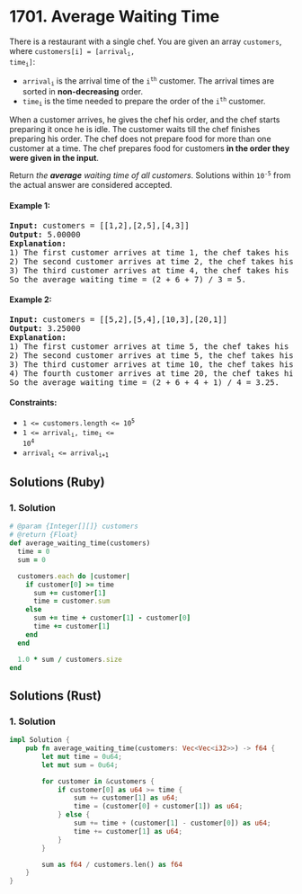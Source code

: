 # 1701. Average Waiting Time
There is a restaurant with a single chef. You are given an array `customers`, where <code>customers[i] = [arrival<sub>i</sub>, time<sub>i</sub>]</code>:
* <code>arrival<sub>i</sub></code> is the arrival time of the <code>i<sup>th</sup></code> customer. The arrival times are sorted in **non-decreasing** order.
* <code>time<sub>i</sub></code> is the time needed to prepare the order of the <code>i<sup>th</sup></code> customer.

When a customer arrives, he gives the chef his order, and the chef starts preparing it once he is idle. The customer waits till the chef finishes preparing his order. The chef does not prepare food for more than one customer at a time. The chef prepares food for customers **in the order they were given in the input**.

Return *the **average** waiting time of all customers*. Solutions within <code>10<sup>-5</sup></code> from the actual answer are considered accepted.

#### Example 1:
<pre>
<strong>Input:</strong> customers = [[1,2],[2,5],[4,3]]
<strong>Output:</strong> 5.00000
<strong>Explanation:</strong>
1) The first customer arrives at time 1, the chef takes his order and starts preparing it immediately at time 1, and finishes at time 3, so the waiting time of the first customer is 3 - 1 = 2.
2) The second customer arrives at time 2, the chef takes his order and starts preparing it at time 3, and finishes at time 8, so the waiting time of the second customer is 8 - 2 = 6.
3) The third customer arrives at time 4, the chef takes his order and starts preparing it at time 8, and finishes at time 11, so the waiting time of the third customer is 11 - 4 = 7.
So the average waiting time = (2 + 6 + 7) / 3 = 5.
</pre>

#### Example 2:
<pre>
<strong>Input:</strong> customers = [[5,2],[5,4],[10,3],[20,1]]
<strong>Output:</strong> 3.25000
<strong>Explanation:</strong>
1) The first customer arrives at time 5, the chef takes his order and starts preparing it immediately at time 5, and finishes at time 7, so the waiting time of the first customer is 7 - 5 = 2.
2) The second customer arrives at time 5, the chef takes his order and starts preparing it at time 7, and finishes at time 11, so the waiting time of the second customer is 11 - 5 = 6.
3) The third customer arrives at time 10, the chef takes his order and starts preparing it at time 11, and finishes at time 14, so the waiting time of the third customer is 14 - 10 = 4.
4) The fourth customer arrives at time 20, the chef takes his order and starts preparing it immediately at time 20, and finishes at time 21, so the waiting time of the fourth customer is 21 - 20 = 1.
So the average waiting time = (2 + 6 + 4 + 1) / 4 = 3.25.
</pre>

#### Constraints:
* <code>1 <= customers.length <= 10<sup>5</sup></code>
* <code>1 <= arrival<sub>i</sub>, time<sub>i</sub> <= 10<sup>4</sup></code>
* <code>arrival<sub>i</sub> <= arrival<sub>i+1</sub></code>

## Solutions (Ruby)

### 1. Solution
```Ruby
# @param {Integer[][]} customers
# @return {Float}
def average_waiting_time(customers)
  time = 0
  sum = 0

  customers.each do |customer|
    if customer[0] >= time
      sum += customer[1]
      time = customer.sum
    else
      sum += time + customer[1] - customer[0]
      time += customer[1]
    end
  end

  1.0 * sum / customers.size
end
```

## Solutions (Rust)

### 1. Solution
```Rust
impl Solution {
    pub fn average_waiting_time(customers: Vec<Vec<i32>>) -> f64 {
        let mut time = 0u64;
        let mut sum = 0u64;

        for customer in &customers {
            if customer[0] as u64 >= time {
                sum += customer[1] as u64;
                time = (customer[0] + customer[1]) as u64;
            } else {
                sum += time + (customer[1] - customer[0]) as u64;
                time += customer[1] as u64;
            }
        }

        sum as f64 / customers.len() as f64
    }
}
```
